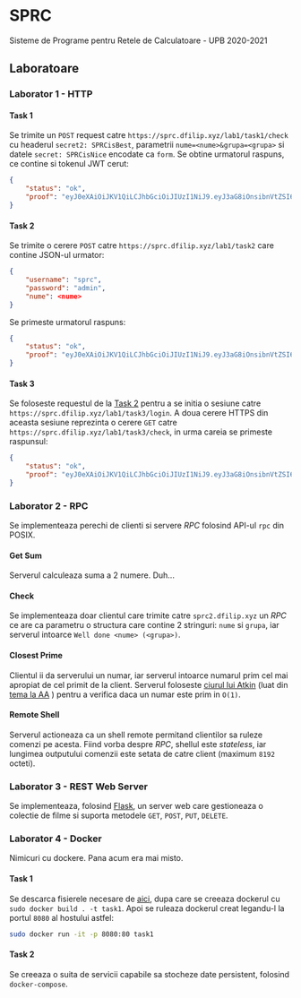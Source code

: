 # SPRC
Sisteme de Programe pentru Retele de Calculatoare - UPB 2020-2021

## Laboratoare
### Laborator 1 - HTTP
#### Task 1
Se trimite un `POST` request catre `https://sprc.dfilip.xyz/lab1/task1/check`
cu headerul `secret2: SPRCisBest`, parametrii `nume=<nume>&grupa=<grupa>` si
datele `secret: SPRCisNice` encodate ca `form`. Se obtine urmatorul raspuns,
ce contine si tokenul JWT cerut:
```json
{
    "status": "ok",
    "proof": "eyJ0eXAiOiJKV1QiLCJhbGciOiJIUzI1NiJ9.eyJ3aG8iOnsibnVtZSI6WyJUZW9kb3ItU3RlZmFuIER1dHUiXSwiZ3J1cGEiOlsiMzQxQzMiXX0sImRpZCI6InRhc2sxIn0.zP6gL5EOQBp-jc79FBa1Sughh2R-wwrA86pnMvQUGgk"
}
```

#### Task 2
Se trimite o cerere `POST` catre `https://sprc.dfilip.xyz/lab1/task2` care
contine JSON-ul urmator:
```json
{
	"username": "sprc",
	"password": "admin",
	"nume": <nume>
}
```
Se primeste urmatorul raspuns:
```json
{
    "status": "ok",
    "proof": "eyJ0eXAiOiJKV1QiLCJhbGciOiJIUzI1NiJ9.eyJ3aG8iOnsibnVtZSI6IlRlb2Rvci1TdGVmYW4gRHV0dSJ9LCJkaWQiOiJ0YXNrMiJ9.k_kcAPhC78_NmVEq1u2VTphmSPZFusWY8igZnp47qLc"
}
```

#### Task 3
Se foloseste requestul de la [Task 2](#task-2) pentru a se initia o sesiune
catre `https://sprc.dfilip.xyz/lab1/task3/login`. A
doua cerere HTTPS din aceasta sesiune reprezinta o cerere `GET` catre
`https://sprc.dfilip.xyz/lab1/task3/check`, in urma careia se primeste
raspunsul:
```json
{
    "status": "ok",
    "proof": "eyJ0eXAiOiJKV1QiLCJhbGciOiJIUzI1NiJ9.eyJ3aG8iOnsibnVtZSI6IlRlb2Rvci1TdGVmYW4gRHV0dSJ9LCJkaWQiOiJ0YXNrMyJ9.K8Oxp2wINIkScaOiepDnSbMmLz_bPS5lsugFe1mBHzM"
}
```


### Laborator 2 - RPC
Se implementeaza perechi de clienti si servere *RPC* folosind API-ul `rpc` din
POSIX.

#### Get Sum
Serverul calculeaza suma a 2 numere. Duh...

#### Check
Se implementeaza doar clientul care trimite catre `sprc2.dfilip.xyz` un *RPC* ce
are ca parametru o structura care contine 2 stringuri: `nume` si `grupa`, iar
serverul intoarce `Well done <nume> (<grupa>)`.

#### Closest Prime
Clientul ii da serverului un numar, iar serverul intoarce numarul prim cel mai
apropiat de cel primit de la client. Serverul foloseste
[ciurul lui Atkin](https://en.wikipedia.org/wiki/Sieve_of_Atkin) (luat din
[tema la AA](https://github.com/teodutu/PA/blob/master/Teme/Tema1_AA/tester.cpp)
) pentru a verifica daca un numar este prim in `O(1)`.

#### Remote Shell
Serverul actioneaza ca un shell remote permitand clientilor sa ruleze comenzi pe
acesta. Fiind vorba despre *RPC*, shellul este *stateless*, iar lungimea
outputului comenzii este setata de catre client (maximum `8192` octeti).


### Laborator 3 - REST Web Server
Se implementeaza, folosind [Flask](https://flask.palletsprojects.com/en/1.1.x/),
un server web care gestioneaza o colectie de filme si suporta metodele `GET`,
`POST`, `PUT`, `DELETE`.


### Laborator 4 - Docker
Nimicuri cu dockere. Pana acum era mai misto.

#### Task 1
Se descarca fisierele necesare de
[aici](https://static.dfilip.xyz/sprc_lab_docker_task1.zip), dupa care se
creeaza dockerul cu `sudo docker build . -t task1`. Apoi se ruleaza dockerul
creat legandu-l la portul `8080` al hostului astfel:
```bash
sudo docker run -it -p 8080:80 task1
```

#### Task 2
Se creeaza o suita de servicii capabile sa stocheze date persistent, folosind
`docker-compose`.
